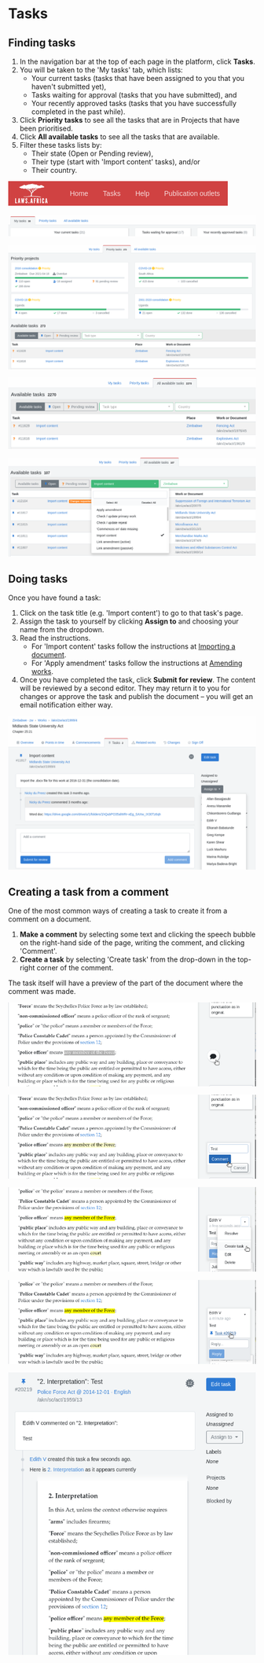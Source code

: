 # Tasks

## Finding tasks

1. In the navigation bar at the top of each page in the platform, click **Tasks**.
2. You will be taken to the 'My tasks' tab, which lists:
   * Your current tasks (tasks that have been assigned to you that you haven't submitted yet),
   * Tasks waiting for approval (tasks that you have submitted), and
   * Your recently approved tasks (tasks that you have successfully completed in the past while).
3. Click **Priority tasks** to see all the tasks that are in Projects that have been prioritised.
4. Click **All available tasks** to see all the tasks that are available.
5. Filter these tasks lists by:&#x20;
   * Their state (Open or Pending review),
   * Their type (start with 'Import content' tasks), and/or
   * Their country.

![The navigation bar](<../.gitbook/assets/image (157).png>)

![The 'My tasks' tab](<../.gitbook/assets/image (179).png>)

![The 'priority tasks' tab](<../.gitbook/assets/image (181).png>)

![The 'All available tasks' tab](<../.gitbook/assets/image (169).png>)

![Tasks filtered to 'Open', 'Import content', 'Zimbabwe'](<../.gitbook/assets/image (149).png>)

## Doing tasks

Once you have found a task:

1. Click on the task title (e.g. 'Import content') to go to that task's page.
2. Assign the task to yourself by clicking **Assign to** and choosing your name from the dropdown.
3. Read the instructions.
   * For 'Import content' tasks follow the instructions at [Importing a document](importing-a-document.md).
   * For 'Apply amendment' tasks follow the instructions at [Amending works](../managing-works/amending-works/).
4. Once you have completed the task, click **Submit for review**. The content will be reviewed by a second editor. They may return it to you for changes or approve the task and publish the document – you will get an email notification either way.

![An 'Import content' task](<../.gitbook/assets/image (154).png>)

## Creating a task from a comment

One of the most common ways of creating a task to create it from a comment on a document.

1. **Make a comment** by selecting some text and clicking the speech bubble on the right-hand side of the page, writing the comment, and clicking 'Comment'.
2. **Create a task** by selecting 'Create task' from the drop-down in the top-right corner of the comment.

The task itself will have a preview of the part of the document where the comment was made.

![](<../.gitbook/assets/image (216) (1) (1).png>)

![](<../.gitbook/assets/image (212) (1).png>)

![](<../.gitbook/assets/image (213) (1).png>)

![](<../.gitbook/assets/image (211) (1).png>)

![](<../.gitbook/assets/image (215).png>)
